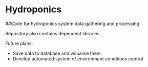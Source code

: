 # Hydroponics
##Code for hydroponics system data gathering and processing

Repository also contains dependent libraries
  
Future plans:
- Save data to database and visualise them
- Develop automated system of environment conditions control
